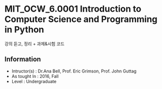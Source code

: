 # MIT_OCW_6.0001 Introduction to Computer Science and Programming in Python
강의 듣고, 정리 + 과제&시험 코드 
## Information
* Intructor(s) : Dr.Ana Bell, Prof. Eric Grimson, Prof. John Guttag
* As tought In : 2016, Fall
* Level : Undergraduate

